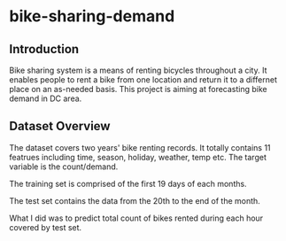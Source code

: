 # bike-sharing-demand

## Introduction
Bike sharing system is a means of renting bicycles throughout a city. It enables people to rent a bike from one location and return it to a differnet place on an as-needed basis. This project is aiming at forecasting bike demand in DC area.

## Dataset Overview
The dataset covers two years' bike renting records. It totally contains 11 featrues including time, season, holiday, weather, temp etc. The target variable is the count/demand.

The training set is comprised of the first 19 days of each months.

The test set contains the data from the 20th to the end of the month.

What I did was to predict total count of bikes rented during each hour covered by test set.
